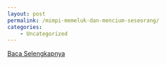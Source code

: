 ```yaml
---
layout: post
permalink: /mimpi-memeluk-dan-mencium-seseorang/
categories:
    - Uncategorized
---
```


[Baca Selengkapnya](/07)